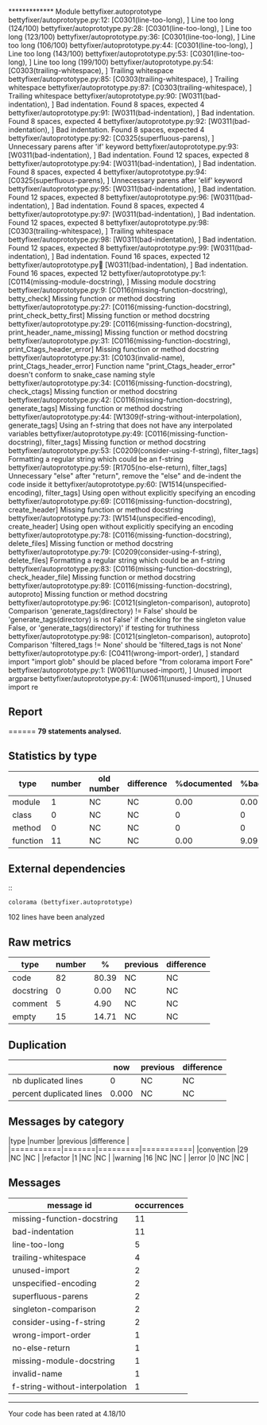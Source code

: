 ************* Module bettyfixer.autoprototype
bettyfixer/autoprototype.py:12: [C0301(line-too-long), ] Line too long (124/100)
bettyfixer/autoprototype.py:28: [C0301(line-too-long), ] Line too long (123/100)
bettyfixer/autoprototype.py:36: [C0301(line-too-long), ] Line too long (106/100)
bettyfixer/autoprototype.py:44: [C0301(line-too-long), ] Line too long (143/100)
bettyfixer/autoprototype.py:53: [C0301(line-too-long), ] Line too long (199/100)
bettyfixer/autoprototype.py:54: [C0303(trailing-whitespace), ] Trailing whitespace
bettyfixer/autoprototype.py:85: [C0303(trailing-whitespace), ] Trailing whitespace
bettyfixer/autoprototype.py:87: [C0303(trailing-whitespace), ] Trailing whitespace
bettyfixer/autoprototype.py:90: [W0311(bad-indentation), ] Bad indentation. Found 8 spaces, expected 4
bettyfixer/autoprototype.py:91: [W0311(bad-indentation), ] Bad indentation. Found 8 spaces, expected 4
bettyfixer/autoprototype.py:92: [W0311(bad-indentation), ] Bad indentation. Found 8 spaces, expected 4
bettyfixer/autoprototype.py:92: [C0325(superfluous-parens), ] Unnecessary parens after 'if' keyword
bettyfixer/autoprototype.py:93: [W0311(bad-indentation), ] Bad indentation. Found 12 spaces, expected 8
bettyfixer/autoprototype.py:94: [W0311(bad-indentation), ] Bad indentation. Found 8 spaces, expected 4
bettyfixer/autoprototype.py:94: [C0325(superfluous-parens), ] Unnecessary parens after 'elif' keyword
bettyfixer/autoprototype.py:95: [W0311(bad-indentation), ] Bad indentation. Found 12 spaces, expected 8
bettyfixer/autoprototype.py:96: [W0311(bad-indentation), ] Bad indentation. Found 8 spaces, expected 4
bettyfixer/autoprototype.py:97: [W0311(bad-indentation), ] Bad indentation. Found 12 spaces, expected 8
bettyfixer/autoprototype.py:98: [C0303(trailing-whitespace), ] Trailing whitespace
bettyfixer/autoprototype.py:98: [W0311(bad-indentation), ] Bad indentation. Found 12 spaces, expected 8
bettyfixer/autoprototype.py:99: [W0311(bad-indentation), ] Bad indentation. Found 16 spaces, expected 12
bettyfixer/autoprototype.py:100: [W0311(bad-indentation), ] Bad indentation. Found 16 spaces, expected 12
bettyfixer/autoprototype.py:1: [C0114(missing-module-docstring), ] Missing module docstring
bettyfixer/autoprototype.py:9: [C0116(missing-function-docstring), betty_check] Missing function or method docstring
bettyfixer/autoprototype.py:27: [C0116(missing-function-docstring), print_check_betty_first] Missing function or method docstring
bettyfixer/autoprototype.py:29: [C0116(missing-function-docstring), print_header_name_missing] Missing function or method docstring
bettyfixer/autoprototype.py:31: [C0116(missing-function-docstring), print_Ctags_header_error] Missing function or method docstring
bettyfixer/autoprototype.py:31: [C0103(invalid-name), print_Ctags_header_error] Function name "print_Ctags_header_error" doesn't conform to snake_case naming style
bettyfixer/autoprototype.py:34: [C0116(missing-function-docstring), check_ctags] Missing function or method docstring
bettyfixer/autoprototype.py:42: [C0116(missing-function-docstring), generate_tags] Missing function or method docstring
bettyfixer/autoprototype.py:44: [W1309(f-string-without-interpolation), generate_tags] Using an f-string that does not have any interpolated variables
bettyfixer/autoprototype.py:49: [C0116(missing-function-docstring), filter_tags] Missing function or method docstring
bettyfixer/autoprototype.py:53: [C0209(consider-using-f-string), filter_tags] Formatting a regular string which could be an f-string
bettyfixer/autoprototype.py:59: [R1705(no-else-return), filter_tags] Unnecessary "else" after "return", remove the "else" and de-indent the code inside it
bettyfixer/autoprototype.py:60: [W1514(unspecified-encoding), filter_tags] Using open without explicitly specifying an encoding
bettyfixer/autoprototype.py:69: [C0116(missing-function-docstring), create_header] Missing function or method docstring
bettyfixer/autoprototype.py:73: [W1514(unspecified-encoding), create_header] Using open without explicitly specifying an encoding
bettyfixer/autoprototype.py:78: [C0116(missing-function-docstring), delete_files] Missing function or method docstring
bettyfixer/autoprototype.py:79: [C0209(consider-using-f-string), delete_files] Formatting a regular string which could be an f-string
bettyfixer/autoprototype.py:83: [C0116(missing-function-docstring), check_header_file] Missing function or method docstring
bettyfixer/autoprototype.py:89: [C0116(missing-function-docstring), autoproto] Missing function or method docstring
bettyfixer/autoprototype.py:96: [C0121(singleton-comparison), autoproto] Comparison 'generate_tags(directory) != False' should be 'generate_tags(directory) is not False' if checking for the singleton value False, or 'generate_tags(directory)' if testing for truthiness
bettyfixer/autoprototype.py:98: [C0121(singleton-comparison), autoproto] Comparison 'filtered_tags != None' should be 'filtered_tags is not None'
bettyfixer/autoprototype.py:6: [C0411(wrong-import-order), ] standard import "import glob" should be placed before "from colorama import Fore"
bettyfixer/autoprototype.py:1: [W0611(unused-import), ] Unused import argparse
bettyfixer/autoprototype.py:4: [W0611(unused-import), ] Unused import re


## Report
======
**79 statements analysed.**

Statistics by type
------------------

|type     |number |old number |difference |%documented |%badname |
|---------|-------|-----------|-----------|------------|---------|
|module   |1      |NC         |NC         |0.00        |0.00     |
|class    |0      |NC         |NC         |0           |0        |
|method   |0      |NC         |NC         |0           |0        |
|function |11     |NC         |NC         |0.00        |9.09     |



External dependencies
---------------------
::

    colorama (bettyfixer.autoprototype)



102 lines have been analyzed

Raw metrics
-----------

|type      |number |%     |previous |difference |
|----------|-------|------|---------|-----------|
|code      |82     |80.39 |NC       |NC         |
|docstring |0      |0.00  |NC       |NC         |
|comment   |5      |4.90  |NC       |NC         |
|empty     |15     |14.71 |NC       |NC         |



Duplication
-----------

|                         |now   |previous |difference |
|-------------------------|------|---------|-----------|
|nb duplicated lines      |0     |NC       |NC         |
|percent duplicated lines |0.000 |NC       |NC         |



Messages by category
--------------------

|type       |number |previous |difference |
|===========|=======|=========|===========|
|convention |29     |NC       |NC         |
|refactor   |1      |NC       |NC         |
|warning    |16     |NC       |NC         |
|error      |0      |NC       |NC         |



Messages
--------

| message id                     | occurrences |
|--------------------------------|-------------|
| missing-function-docstring     | 11          |
| bad-indentation                | 11          |
| line-too-long                  | 5           |
| trailing-whitespace            | 4           |
| unused-import                  | 2           |
| unspecified-encoding           | 2           |
| superfluous-parens             | 2           |
| singleton-comparison           | 2           |
| consider-using-f-string        | 2           |
| wrong-import-order             | 1           |
| no-else-return                 | 1           |
| missing-module-docstring       | 1           |
| invalid-name                   | 1           |
| f-string-without-interpolation | 1           |




-----------------------------------
Your code has been rated at 4.18/10

